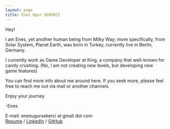 ```yaml
---
layout: page
title: Enes Ugur SEKERCI
---
```


Hey!

I am Enes, yet another human being from Milky Way; more specifically, from Solar System, Planet Earth, was born in Turkey, currently live in Berlin, Germany.

I currently work as Game Developer at King, a company that well-known for candy crushing. (No, I am not creating new levels, but developing new game features)

You can find more info about me around here. If you seek more, please feel free to reach me out via mail or another channels 

Enjoy your journey

-Enes

E-mail: enesugursekerci at gmail dot com<br /><a href="resume.pdf">Resume</a> / <a href="https://www.linkedin.com/in/eusekerci/">LinkedIn</a> / <a href="https://github.com/eusekerci">GitHub</a>

